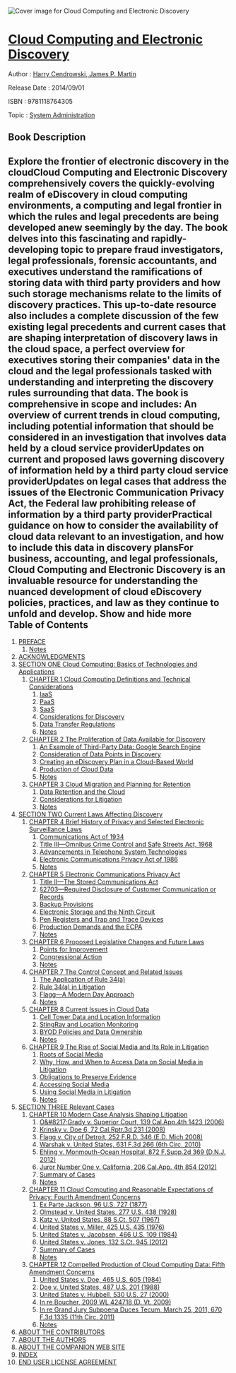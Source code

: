 ![Cover image for Cloud Computing and Electronic Discovery](https://imgdetail.ebookreading.net/cover/cover/20200215/EB9781118764305.jpg)

[Cloud Computing and Electronic Discovery](https://ebookreading.net/view/book/Cloud+Computing+and+Electronic+Discovery-EB9781118764305_1.html "Cloud Computing and Electronic Discovery")
====================================================================================================================

Author : [Harry Cendrowski](https://ebookreading.net/search/author/Harry+Cendrowski),[ James P. Martin](https://ebookreading.net/search/author/+James+P.+Martin)

Release Date : 2014/09/01

ISBN : 9781118764305

Topic : [System Administration](https://ebookreading.net/search/category/system-administration)

Book Description
-----------------

 Explore the frontier of electronic discovery in the cloudCloud Computing and Electronic Discovery comprehensively covers the quickly-evolving realm of eDiscovery in cloud computing environments, a computing and legal frontier in which the rules and legal precedents are being developed anew seemingly by the day. The book delves into this fascinating and rapidly-developing topic to prepare fraud investigators, legal professionals, forensic accountants, and executives understand the ramifications of storing data with third party providers and how such storage mechanisms relate to the limits of discovery practices.
This up-to-date resource also includes a complete discussion of the few existing legal precedents and current cases that are shaping interpretation of discovery laws in the cloud space, a perfect overview for executives storing their companies' data in the cloud and the legal professionals tasked with understanding and interpreting the discovery rules surrounding that data. The book is comprehensive in scope and includes:
An overview of current trends in cloud computing, including potential information that should be considered in an investigation that involves data held by a cloud service providerUpdates on current and proposed laws governing discovery of information held by a third party cloud service providerUpdates on legal cases that address the issues of the Electronic Communication Privacy Act, the Federal law prohibiting release of information by a third party providerPractical guidance on how to consider the availability of cloud data relevant to an investigation, and how to include this data in discovery plansFor business, accounting, and legal professionals, Cloud Computing and Electronic Discovery is an invaluable resource for understanding the nuanced development of cloud eDiscovery policies, practices, and law as they continue to unfold and develop.
        Show and hide more                
Table of Contents
-----------------

1. [PREFACE](https://ebookreading.net/view/book/Cloud+Computing+and+Electronic+Discovery-EB9781118764305_6.html)
    1. [Notes](https://ebookreading.net/view/book/Cloud+Computing+and+Electronic+Discovery-EB9781118764305_6.html#notesSet)
1. [ACKNOWLEDGMENTS](https://ebookreading.net/view/book/Cloud+Computing+and+Electronic+Discovery-EB9781118764305_7.html)
1. [SECTION ONE Cloud Computing: Basics of Technologies and Applications](https://ebookreading.net/view/book/Cloud+Computing+and+Electronic+Discovery-EB9781118764305_8.html)
    1. [CHAPTER 1 Cloud Computing Definitions and Technical Considerations](https://ebookreading.net/view/book/Cloud+Computing+and+Electronic+Discovery-EB9781118764305_9.html)
        1. [ IaaS](https://ebookreading.net/view/book/Cloud+Computing+and+Electronic+Discovery-EB9781118764305_9.html#c1_1)
        1. [ PaaS](https://ebookreading.net/view/book/Cloud+Computing+and+Electronic+Discovery-EB9781118764305_9.html#c1_2)
        1. [ SaaS](https://ebookreading.net/view/book/Cloud+Computing+and+Electronic+Discovery-EB9781118764305_9.html#c1_3)
        1. [ Considerations for Discovery](https://ebookreading.net/view/book/Cloud+Computing+and+Electronic+Discovery-EB9781118764305_9.html#c1_4)
        1. [ Data Transfer Regulations](https://ebookreading.net/view/book/Cloud+Computing+and+Electronic+Discovery-EB9781118764305_9.html#c1_5)
        1. [Notes](https://ebookreading.net/view/book/Cloud+Computing+and+Electronic+Discovery-EB9781118764305_9.html#notesSet)
    1. [CHAPTER 2 The Proliferation of Data Available for Discovery](https://ebookreading.net/view/book/Cloud+Computing+and+Electronic+Discovery-EB9781118764305_10.html)
        1. [ An Example of Third-Party Data: Google Search Engine](https://ebookreading.net/view/book/Cloud+Computing+and+Electronic+Discovery-EB9781118764305_10.html#c2_1)
        1. [ Consideration of Data Points in Discovery](https://ebookreading.net/view/book/Cloud+Computing+and+Electronic+Discovery-EB9781118764305_10.html#c2_2)
        1. [ Creating an eDiscovery Plan in a Cloud-Based World](https://ebookreading.net/view/book/Cloud+Computing+and+Electronic+Discovery-EB9781118764305_10.html#c2_3)
        1. [ Production of Cloud Data](https://ebookreading.net/view/book/Cloud+Computing+and+Electronic+Discovery-EB9781118764305_10.html#c2_4)
        1. [Notes](https://ebookreading.net/view/book/Cloud+Computing+and+Electronic+Discovery-EB9781118764305_10.html#notesSet)
    1. [CHAPTER 3 Cloud Migration and Planning for Retention](https://ebookreading.net/view/book/Cloud+Computing+and+Electronic+Discovery-EB9781118764305_11.html)
        1. [ Data Retention and the Cloud](https://ebookreading.net/view/book/Cloud+Computing+and+Electronic+Discovery-EB9781118764305_11.html#c3_1)
        1. [ Considerations for Litigation](https://ebookreading.net/view/book/Cloud+Computing+and+Electronic+Discovery-EB9781118764305_11.html#c3_2)
        1. [Notes](https://ebookreading.net/view/book/Cloud+Computing+and+Electronic+Discovery-EB9781118764305_11.html#notesSet)
1. [SECTION TWO Current Laws Affecting Discovery](https://ebookreading.net/view/book/Cloud+Computing+and+Electronic+Discovery-EB9781118764305_12.html)
    1. [CHAPTER 4 Brief History of Privacy and Selected Electronic Surveillance Laws](https://ebookreading.net/view/book/Cloud+Computing+and+Electronic+Discovery-EB9781118764305_13.html)
        1. [ Communications Act of 1934](https://ebookreading.net/view/book/Cloud+Computing+and+Electronic+Discovery-EB9781118764305_13.html#c4_1)
        1. [ Title III—Omnibus Crime Control and Safe Streets Act, 1968](https://ebookreading.net/view/book/Cloud+Computing+and+Electronic+Discovery-EB9781118764305_13.html#c4_2)
        1. [ Advancements in Telephone System Technologies](https://ebookreading.net/view/book/Cloud+Computing+and+Electronic+Discovery-EB9781118764305_13.html#c4_3)
        1. [ Electronic Communications Privacy Act of 1986](https://ebookreading.net/view/book/Cloud+Computing+and+Electronic+Discovery-EB9781118764305_13.html#c4_4)
        1. [Notes](https://ebookreading.net/view/book/Cloud+Computing+and+Electronic+Discovery-EB9781118764305_13.html#notesSet)
    1. [CHAPTER 5 Electronic Communications Privacy Act](https://ebookreading.net/view/book/Cloud+Computing+and+Electronic+Discovery-EB9781118764305_14.html)
        1. [ Title II—The Stored Communications Act](https://ebookreading.net/view/book/Cloud+Computing+and+Electronic+Discovery-EB9781118764305_14.html#c5_1)
        1. [ §2703—Required Disclosure of Customer Communication or Records](https://ebookreading.net/view/book/Cloud+Computing+and+Electronic+Discovery-EB9781118764305_14.html#c5_2)
        1. [ Backup Provisions](https://ebookreading.net/view/book/Cloud+Computing+and+Electronic+Discovery-EB9781118764305_14.html#c5_3)
        1. [ Electronic Storage and the Ninth Circuit](https://ebookreading.net/view/book/Cloud+Computing+and+Electronic+Discovery-EB9781118764305_14.html#c5_4)
        1. [ Pen Registers and Trap and Trace Devices](https://ebookreading.net/view/book/Cloud+Computing+and+Electronic+Discovery-EB9781118764305_14.html#c5_5)
        1. [ Production Demands and the ECPA](https://ebookreading.net/view/book/Cloud+Computing+and+Electronic+Discovery-EB9781118764305_14.html#c5_6)
        1. [Notes](https://ebookreading.net/view/book/Cloud+Computing+and+Electronic+Discovery-EB9781118764305_14.html#notesSet)
    1. [CHAPTER 6 Proposed Legislative Changes and Future Laws](https://ebookreading.net/view/book/Cloud+Computing+and+Electronic+Discovery-EB9781118764305_15.html)
        1. [ Points for Improvement](https://ebookreading.net/view/book/Cloud+Computing+and+Electronic+Discovery-EB9781118764305_15.html#c6_1)
        1. [ Congressional Action](https://ebookreading.net/view/book/Cloud+Computing+and+Electronic+Discovery-EB9781118764305_15.html#c6_2)
        1. [Notes](https://ebookreading.net/view/book/Cloud+Computing+and+Electronic+Discovery-EB9781118764305_15.html#notesSet)
    1. [CHAPTER 7 The Control Concept and Related Issues](https://ebookreading.net/view/book/Cloud+Computing+and+Electronic+Discovery-EB9781118764305_16.html)
        1. [ The Application of Rule 34(a)](https://ebookreading.net/view/book/Cloud+Computing+and+Electronic+Discovery-EB9781118764305_16.html#c7_1)
        1. [ Rule 34(a) in Litigation](https://ebookreading.net/view/book/Cloud+Computing+and+Electronic+Discovery-EB9781118764305_16.html#c7_2)
        1. [ Flagg—A Modern Day Approach](https://ebookreading.net/view/book/Cloud+Computing+and+Electronic+Discovery-EB9781118764305_16.html#c7_3)
        1. [Notes](https://ebookreading.net/view/book/Cloud+Computing+and+Electronic+Discovery-EB9781118764305_16.html#notesSet)
    1. [CHAPTER 8 Current Issues in Cloud Data](https://ebookreading.net/view/book/Cloud+Computing+and+Electronic+Discovery-EB9781118764305_17.html)
        1. [ Cell Tower Data and Location Information](https://ebookreading.net/view/book/Cloud+Computing+and+Electronic+Discovery-EB9781118764305_17.html#c8_1)
        1. [ StingRay and Location Monitoring](https://ebookreading.net/view/book/Cloud+Computing+and+Electronic+Discovery-EB9781118764305_17.html#c8_2)
        1. [ BYOD Policies and Data Ownership](https://ebookreading.net/view/book/Cloud+Computing+and+Electronic+Discovery-EB9781118764305_17.html#c8_3)
        1. [Notes](https://ebookreading.net/view/book/Cloud+Computing+and+Electronic+Discovery-EB9781118764305_17.html#notesSet)
    1. [CHAPTER 9 The Rise of Social Media and Its Role in Litigation](https://ebookreading.net/view/book/Cloud+Computing+and+Electronic+Discovery-EB9781118764305_18.html)
        1. [ Roots of Social Media](https://ebookreading.net/view/book/Cloud+Computing+and+Electronic+Discovery-EB9781118764305_18.html#c9_1)
        1. [ Why, How, and When to Access Data on Social Media in Litigation](https://ebookreading.net/view/book/Cloud+Computing+and+Electronic+Discovery-EB9781118764305_18.html#c9_2)
        1. [ Obligations to Preserve Evidence](https://ebookreading.net/view/book/Cloud+Computing+and+Electronic+Discovery-EB9781118764305_18.html#c9_3)
        1. [ Accessing Social Media](https://ebookreading.net/view/book/Cloud+Computing+and+Electronic+Discovery-EB9781118764305_18.html#c9_4)
        1. [ Using Social Media in Litigation](https://ebookreading.net/view/book/Cloud+Computing+and+Electronic+Discovery-EB9781118764305_18.html#c9_5)
        1. [Notes](https://ebookreading.net/view/book/Cloud+Computing+and+Electronic+Discovery-EB9781118764305_18.html#notesSet)
1. [SECTION THREE Relevant Cases](https://ebookreading.net/view/book/Cloud+Computing+and+Electronic+Discovery-EB9781118764305_19.html)
    1. [CHAPTER 10 Modern Case Analysis Shaping Litigation](https://ebookreading.net/view/book/Cloud+Computing+and+Electronic+Discovery-EB9781118764305_20.html)
        1. [ O&amp;#8217;Grady v. Superior Court, 139 Cal.App.4th 1423 (2006)](https://ebookreading.net/view/book/Cloud+Computing+and+Electronic+Discovery-EB9781118764305_20.html#c10_1)
        1. [ Krinsky v. Doe 6, 72 Cal.Rptr.3d 231 (2008)](https://ebookreading.net/view/book/Cloud+Computing+and+Electronic+Discovery-EB9781118764305_20.html#c10_2)
        1. [ Flagg v. City of Detroit, 252 F.R.D. 346 (E.D. Mich 2008)](https://ebookreading.net/view/book/Cloud+Computing+and+Electronic+Discovery-EB9781118764305_20.html#c10_3)
        1. [ Warshak v. United States, 631 F.3d 266 (6th Circ. 2010)](https://ebookreading.net/view/book/Cloud+Computing+and+Electronic+Discovery-EB9781118764305_20.html#c10_4)
        1. [ Ehling v. Monmouth-Ocean Hospital, 872 F.Supp.2d 369 (D.N.J. 2012)](https://ebookreading.net/view/book/Cloud+Computing+and+Electronic+Discovery-EB9781118764305_20.html#c10_5)
        1. [Juror Number One v. California, 206 Cal.App. 4th 854 (2012)](https://ebookreading.net/view/book/Cloud+Computing+and+Electronic+Discovery-EB9781118764305_20.html#c10_6)
        1. [ Summary of Cases](https://ebookreading.net/view/book/Cloud+Computing+and+Electronic+Discovery-EB9781118764305_20.html#c10_7)
        1. [Notes](https://ebookreading.net/view/book/Cloud+Computing+and+Electronic+Discovery-EB9781118764305_20.html#notesSet)
    1. [CHAPTER 11 Cloud Computing and Reasonable Expectations of Privacy: Fourth Amendment Concerns](https://ebookreading.net/view/book/Cloud+Computing+and+Electronic+Discovery-EB9781118764305_21.html)
        1. [ Ex Parte Jackson, 96 U.S. 727 (1877)](https://ebookreading.net/view/book/Cloud+Computing+and+Electronic+Discovery-EB9781118764305_21.html#c11_1)
        1. [ Olmstead v. United States, 277 U.S. 438 (1928)](https://ebookreading.net/view/book/Cloud+Computing+and+Electronic+Discovery-EB9781118764305_21.html#c11_2)
        1. [ Katz v. United States, 88 S.Ct. 507 (1967)](https://ebookreading.net/view/book/Cloud+Computing+and+Electronic+Discovery-EB9781118764305_21.html#c11_3)
        1. [ United States v. Miller, 425 U.S. 435 (1976)](https://ebookreading.net/view/book/Cloud+Computing+and+Electronic+Discovery-EB9781118764305_21.html#c11_4)
        1. [ United States v. Jacobsen, 466 U.S. 109 (1984)](https://ebookreading.net/view/book/Cloud+Computing+and+Electronic+Discovery-EB9781118764305_21.html#c11_5)
        1. [ United States v. Jones, 132 S.Ct. 945 (2012)](https://ebookreading.net/view/book/Cloud+Computing+and+Electronic+Discovery-EB9781118764305_21.html#c11_6)
        1. [ Summary of Cases](https://ebookreading.net/view/book/Cloud+Computing+and+Electronic+Discovery-EB9781118764305_21.html#c11_7)
        1. [Notes](https://ebookreading.net/view/book/Cloud+Computing+and+Electronic+Discovery-EB9781118764305_21.html#notesSet)
    1. [CHAPTER 12 Compelled Production of Cloud Computing Data: Fifth Amendment Concerns](https://ebookreading.net/view/book/Cloud+Computing+and+Electronic+Discovery-EB9781118764305_22.html)
        1. [ United States v. Doe, 465 U.S. 605 (1984)](https://ebookreading.net/view/book/Cloud+Computing+and+Electronic+Discovery-EB9781118764305_22.html#c12_1)
        1. [ Doe v. United States, 487 U.S. 201 (1988)](https://ebookreading.net/view/book/Cloud+Computing+and+Electronic+Discovery-EB9781118764305_22.html#c12_2)
        1. [ United States v. Hubbell, 530 U.S. 27 (2000)](https://ebookreading.net/view/book/Cloud+Computing+and+Electronic+Discovery-EB9781118764305_22.html#c12_3)
        1. [ In re Boucher, 2009 WL 424718 (D. Vt. 2009)](https://ebookreading.net/view/book/Cloud+Computing+and+Electronic+Discovery-EB9781118764305_22.html#c12_4)
        1. [ In re Grand Jury Subpoena Duces Tecum, March 25, 2011, 670 F.3d 1335 (11th Circ. 2011)](https://ebookreading.net/view/book/Cloud+Computing+and+Electronic+Discovery-EB9781118764305_22.html#c12_5)
        1. [Notes](https://ebookreading.net/view/book/Cloud+Computing+and+Electronic+Discovery-EB9781118764305_22.html#notesSet)
1. [ABOUT THE CONTRIBUTORS](https://ebookreading.net/view/book/Cloud+Computing+and+Electronic+Discovery-EB9781118764305_23.html)
1. [ABOUT THE AUTHORS](https://ebookreading.net/view/book/Cloud+Computing+and+Electronic+Discovery-EB9781118764305_24.html)
1. [ABOUT THE COMPANION WEB SITE](https://ebookreading.net/view/book/Cloud+Computing+and+Electronic+Discovery-EB9781118764305_25.html)
1. [INDEX](https://ebookreading.net/view/book/Cloud+Computing+and+Electronic+Discovery-EB9781118764305_26.html)
1. [END USER LICENSE AGREEMENT](https://ebookreading.net/view/book/Cloud+Computing+and+Electronic+Discovery-EB9781118764305_27.html)
